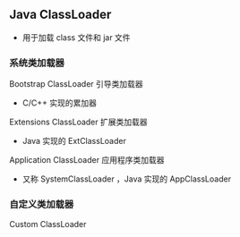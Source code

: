 ## Java ClassLoader

- 用于加载 class 文件和 jar 文件



### 系统类加载器

Bootstrap ClassLoader 引导类加载器

- C/C++ 实现的累加器



Extensions ClassLoader 扩展类加载器

- Java 实现的 ExtClassLoader



Application ClassLoader 应用程序类加载器

- 又称 SystemClassLoader ，Java 实现的 AppClassLoader



### 自定义类加载器

Custom ClassLoader
